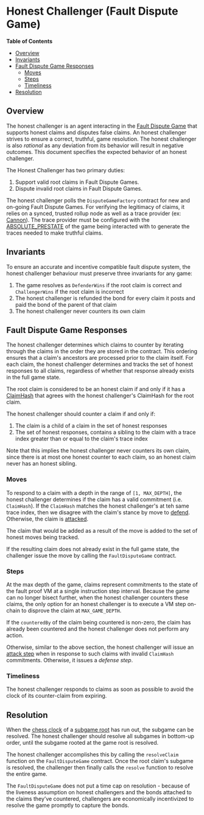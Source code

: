 # Honest Challenger (Fault Dispute Game)

<!-- START doctoc generated TOC please keep comment here to allow auto update -->
<!-- DON'T EDIT THIS SECTION, INSTEAD RE-RUN doctoc TO UPDATE -->
**Table of Contents**

- [Overview](#overview)
- [Invariants](#invariants)
- [Fault Dispute Game Responses](#fault-dispute-game-responses)
  - [Moves](#moves)
  - [Steps](#steps)
  - [Timeliness](#timeliness)
- [Resolution](#resolution)

<!-- END doctoc generated TOC please keep comment here to allow auto update -->

## Overview

The honest challenger is an agent interacting in the [Fault Dispute Game](fault-dispute-game.md)
that supports honest claims and disputes false claims.
An honest challenger strives to ensure a correct, truthful, game resolution.
The honest challenger is also _rational_ as any deviation from its behavior will result in
negative outcomes.
This document specifies the expected behavior of an honest challenger.

The Honest Challenger has two primary duties:

1. Support valid root claims in Fault Dispute Games.
2. Dispute invalid root claims in Fault Dispute Games.

The honest challenger polls the `DisputeGameFactory` contract for new and on-going Fault
Dispute Games.
For verifying the legitimacy of claims, it relies on a synced, trusted rollup node
as well as a trace provider (ex: [Cannon](../cannon-fault-proof-vm.md)).
The trace provider must be configured with the [ABSOLUTE_PRESTATE](fault-dispute-game.md#execution-trace)
of the game being interacted with to generate the traces needed to make truthful claims.

## Invariants

To ensure an accurate and incentive compatible fault dispute system, the honest challenger behaviour must preserve
three invariants for any game:

1. The game resolves as `DefenderWins` if the root claim is correct and `ChallengerWins` if the root claim is incorrect
2. The honest challenger is refunded the bond for every claim it posts and paid the bond of the parent of that claim
3. The honest challenger never counters its own claim

## Fault Dispute Game Responses

The honest challenger determines which claims to counter by iterating through the claims in the order they are stored
in the contract. This ordering ensures that a claim's ancestors are processed prior to the claim itself. For each claim,
the honest challenger determines and tracks the set of honest responses to all claims, regardless of whether that
response already exists in the full game state.

The root claim is considered to be an honest claim if and only if it has a [ClaimHash](fault-dispute-game.md#claims)
that agrees with the honest challenger's ClaimHash for the root claim.

The honest challenger should counter a claim if and only if:

1. The claim is a child of a claim in the set of honest responses
2. The set of honest responses, contains a sibling to the claim with a trace index greater than or equal to the
   claim's trace index

Note that this implies the honest challenger never counters its own claim, since there is at most one honest counter to
each claim, so an honest claim never has an honest sibling.

### Moves

To respond to a claim with a depth in the range of `[1, MAX_DEPTH]`, the honest challenger determines if the claim
has a valid commitment (i.e. `ClaimHash`). If the `ClaimHash` matches the honest challenger's at teh same trace index,
then we disagree with the claim's stance by move to [defend](fault-dispute-game.md#defend).
Otherwise, the claim is [attacked](fault-dispute-game.md#attack).

The claim that would be added as a result of the move is added to the set of honest moves being tracked.

If the resulting claim does not already exist in the full game state, the challenger issue the move by calling
the `FaultDisputeGame` contract.

### Steps

At the max depth of the game, claims represent commitments to the state of the fault proof VM
at a single instruction step interval.
Because the game can no longer bisect further, when the honest challenger counters these claims,
the only option for an honest challenger is to execute a VM step on-chain to disprove the claim at `MAX_GAME_DEPTH`.

If the `counteredBy` of the claim being countered is non-zero, the claim has already been countered and the honest
challenger does not perform any action.

Otherwise, similar to the above section, the honest challenger will issue an
[attack step](fault-dispute-game.md#step-types) when in response to such claims with
invalid `ClaimHash` commitments. Otherwise, it issues a _defense step_.

### Timeliness

The honest challenger responds to claims as soon as possible to avoid the clock of its
counter-claim from expiring.

## Resolution

When the [chess clock](fault-dispute-game.md#game-clock) of a
[subgame root](fault-dispute-game.md#resolution) has run out, the subgame can be resolved.
The honest challenger should resolve all subgames in bottom-up order, until the subgame
rooted at the game root is resolved.

The honest challenger accomplishes this by calling the `resolveClaim` function on the
`FaultDisputeGame` contract. Once the root claim's subgame is resolved,
the challenger then finally calls the `resolve` function to resolve the entire game.

The `FaultDisputeGame` does not put a time cap on resolution - because of the liveness
assumption on honest challengers and the bonds attached to the claims they’ve countered,
challengers are economically incentivized to resolve the game promptly to capture the bonds.
